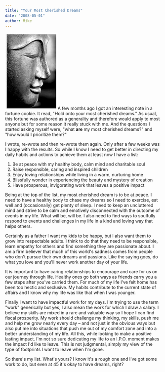 ```yaml
---
title: "Your Most Cherished Dreams"
date: "2008-05-01"
author: Mike
---
```


![meditate.jpg](images/meditate.jpg)A few months ago I got an interesting note in a fortune cookie. It read, "Hold onto your most cherished dreams." As usual, this fortune was authored as a generality and therefore would apply to most anyone but for some reason it really stuck with me. And the questions I started asking myself were, "what **are** my most cherished dreams?" and "how would I prioritize them?"

I wrote, re-wrote and then re-wrote them again. Only after a few weeks was I happy with the results. So while I know I need to get better in directing my daily habits and actions to achieve them at least now I have a list:

1. Be at peace with my healthy body, calm mind and charitable soul
2. Raise responsible, caring and inspired children
3. Enjoy loving relationships while living in a warm, nurturing home
4. Blissfully wonder in experiencing the beauty and mystery of creation
5. Have prosperous, invigorating work that leaves a positive impact

Being at the top of the list, my most cherished dream is to be at peace. I need to have a healthy body to chase my dreams so I need to exercise, eat well and (occasionally) get plenty of sleep. I need to keep an uncluttered mind and strive to be calm and emotively disconnected with the outcome of events in my life. What will be, will be. I also need to find ways to soulfully respond to events and challenges in my life in a kind and loving way that helps others.

Certainly as a father I want my kids to be happy, but I also want them to grow into respectable adults. I think to do that they need to be responsible, learn empathy for others and find something they are passionate about. I am a firm believer that much of this world's sadness comes from people who don't pursue their own dreams and passions. Like the saying goes, do what you love and you'll never work another day of your life.

It is important to have caring relationships to encourage and care for us on our journey through life. Healthy ones go both ways as friends carry you a few steps after you've carried them. For much of my life I've felt home has been too hectic and seclusive. My habits contribute to the current state of affairs and I know why my life was like that when I was younger.

Finally I want to have impactful work for my days. I'm trying to use the term "work" generically but yes, I also mean the work for which I draw a salary. I believe my skills are mixed in a rare and valuable way so I hope I can find fiscal prosperity. My work should challenge my thinking, my skills, push me and help me grow nearly every day – and not just in the obvious ways but also put me into situations that push me out of my comfort zone and into a better understanding of my life. All this, while looking to make a positive lasting impact. I'm not so sure dedicating my life to an I.P.O. moment makes the impact I'd like to leave. This is not judgmental, simply my view of the type of footprints I want to leave when I'm gone.

So there's my list. What's yours? I know it's a rough one and I've got some work to do, but even at 45 it's okay to have dreams, right?
